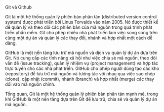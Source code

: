 Git và Github

Git là một hệ thống quản lý phiên bản phân tán (distributed version control system) được phát triển bởi Linus Torvalds vào năm 2005. Nó được thiết kế để quản lý và theo dõi các phiên bản của mã nguồn trong quá trình phát triển phần mềm. Git cho phép nhiều nhà phát triển làm việc song song trên cùng một dự án và quản lý các thay đổi, nhánh và hợp nhất một cách dễ dàng.

GitHub là một nền tảng lưu trữ mã nguồn và dịch vụ quản lý dự án dựa trên Git. Nó cung cấp các tính năng xã hội như việc chia sẻ mã nguồn, theo dõi vấn đề (issue tracking), quản lý nhiệm vụ (project management) và hợp tác trực tuyến cho các nhà phát triển. GitHub cho phép người dùng tạo các kho (repository) để lưu trữ mã nguồn và tương tác với nhau qua việc sao chép (clone), cập nhật (commit), nhánh (branch) và hợp nhất (merge) các thay đổi vào mã nguồn chính.

Tổng quan, Git là một hệ thống quản lý phiên bản phân tán mạnh mẽ, trong khi GitHub là một nền tảng dựa trên Git để lưu trữ, chia sẻ và quản lý dự án mã nguồn.
